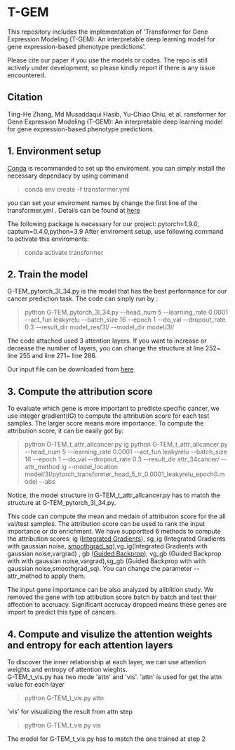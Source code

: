 # T-GEM
This repository includes the implementation of 'Transformer for Gene Expression Modeling (T-GEM): An interpretable deep learning model for gene expression-based phenotype predictions'. 

Please cite our paper if you use the models or codes. The repo is still actively under development, so please kindly report if there is any issue encountered.

## Citation
Ting-He Zhang, Md Musaddaqui Hasib, Yu-Chiao Chiu, et al. ransformer for Gene Expression Modeling (T-GEM): An interpretable deep learning model for gene expression-based phenotype predictions. 

## 1. Environment setup 
[Conda](https://docs.anaconda.com/anaconda/install/linux/) is recommanded to set up the enviroment. 
you can simply install the necessary dependacy by using command 

  > conda env create -f transformer.yml 

you can set your enviroment names by change the first line of the transformer.yml . Details can be found at [here](https://docs.conda.io/projects/conda/en/latest/user-guide/tasks/manage-environments.html#creating-an-environment-from-an-environment-yml-file)

The following package is necessary for our project: pytorch=1.9.0, captum=0.4.0,python=3.9
After enviroment setup, use following command to activate this enviroments:
 > conda activate transformer

## 2. Train the model 
G-TEM_pytorch_3l_34.py is the model that has the best performance for our cancer prediction task. The code can sinply run by :
> python G-TEM_pytorch_3l_34.py  --head_num 5 --learning_rate 0.0001 --act_fun leakyrelu --batch_size 16 --epoch 1 --do_val --dropout_rate 0.3 --result_dir model_res/3l/ --model_dir model/3l/

The code attached used 3 attention layers. If you want to increase or decrease the number of layers, you can change the structure at line 252~ line 255 and line 271~ line 286. 

Our input file can be downloaded from [here](https://drive.google.com/file/d/13-Xjqexsi8-ZkZm17vcH6oGIivL2O8XW/view?usp=sharing)
## 3. Compute the attribution score 
To evaluate which gene is more important to predicte specific cancer, we use integer gradient(IG) to compute the attribution score for each test samples. The larger score means more importance. 
To compute the attribution score, it can be easily got by:
> python G-TEM_t_attr_allcancer.py ig 
> python G-TEM_t_attr_allcancer.py --head_num 5 --learning_rate 0.0001 --act_fun leakyrelu --batch_size 16 --epoch 1 --do_val --dropout_rate 0.3 --result_dir attr_34cancer/ --attr_method ig --model_location model/3l/pytorch_transformer_head_5_lr_0.0001_leakyrelu_epoch0.model --abs 

Notice, the model structure in G-TEM_t_attr_allcancer.py has to match the structure at G-TEM_pytorch_3l_34.py. 

This code can compute the mean and medain of attribuiton score for the all val/test samples. The attribution score can be used to rank the input importance or do enrichment. We have supportted 6 methods to compute the attribution scores: ig ([Integrated Gradients](https://captum.ai/docs/extension/integrated_gradients)), sg_ig (Integrated Gradients with gaussian noise, [smoothgrad_sq](https://captum.ai/api/noise_tunnel.html)),vg_ig(Integrated Gradients with gaussian noise,vargrad) , gb ([Guided Backprop](https://captum.ai/api/guided_backprop.html)), vg_gb (Guided Backprop with with gaussian noise,vargrad),sg_gb (Guided Backprop with with gaussian noise,smoothgrad_sq). You can change the parameter --attr_method to apply them. 


The input gene importance can be also analyzed by aliblition study. We removed the gene with top attibution score batch by batch and test their affection to accruacy.
Significant accrucay dropped means these genes are import to predict this type of cancers. 




## 4. Compute and visulize the attention weights and entropy for each attention layers
To discover the inner relationship at each layer, we can use attention weights and entropy of attention wieghts.  
G-TEM_t_vis.py has two mode 'attn' and 'vis'. 'attn' is used for get the attn value for each layer
> python G-TEM_t_vis.py attn


'vis' for visualizing the result from attn step
> python G-TEM_t_vis.py vis 

The model for G-TEM_t_vis.py has to match the one trained at step 2
